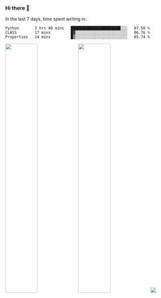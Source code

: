 ### Hi there 👋

In the last 7 days, time spent writing in:

<!--START_SECTION:waka-->

```text
Python       3 hrs 40 mins   ██████████████████████░░░   87.50 %
CLASS        17 mins         █▓░░░░░░░░░░░░░░░░░░░░░░░   06.76 %
Properties   14 mins         █▒░░░░░░░░░░░░░░░░░░░░░░░   05.74 %
```

<!--END_SECTION:waka-->

<img src="https://wakatime.com/share/@jimtje/5d0c92de-08f8-4a72-8f2f-6a9693d1e318.svg" width=45% height=45%> <img src="https://wakatime.com/share/@jimtje/501498ae-bda5-4da7-a89d-b40bcdd5556d.svg" width=45% height=45%>
![](https://hit.yhype.me/github/profile?user_id=43537315)
